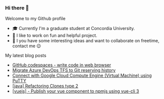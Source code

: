 ### Hi there 👋

Welcome to my Github profile

- 🎓 Currently I'm a graduate student at Concordia University.
- 🎉 I like to work on fun and helpful project.
- 💬 I you have some interesting ideas and want to collaborate on freetime, contact me 😉

My latest blog posts
<!-- BLOG-POST-LIST:START -->
- [GitHub codespaces - write code in web browser](https://huntertran.com/2020/09/03/GitHub-codespace-write-code-in-web-browser/)
- [Migrate Azure DevOps TFS to Git reserving history](https://huntertran.com/2020/07/30/migrate-azure-devops-tfs-to-git-reserving-history/)
- [Connect with Google Cloud Compute Engine (Virtual Machine) using PuTTY](https://huntertran.com/2020/07/20/connect-with-google-cloud-compute-engine-virtual-machine-using-putty/)
- [[java] Refactoring Clones type 2](https://huntertran.com/2019/10/19/refactoring-clones-type-2/)
- [[vuejs] - Publish your vue component to npmjs using vue-cli 3](https://huntertran.com/2019/08/18/vuejs-publish-your-vue-component-to-npmjs-using-vue-cli-3/)
<!-- BLOG-POST-LIST:END -->

